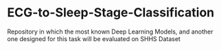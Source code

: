 # ECG-to-Sleep-Stage-Classification
 Repository in which the most known Deep Learning Models, and another one designed for this task will be evaluated on SHHS Dataset
